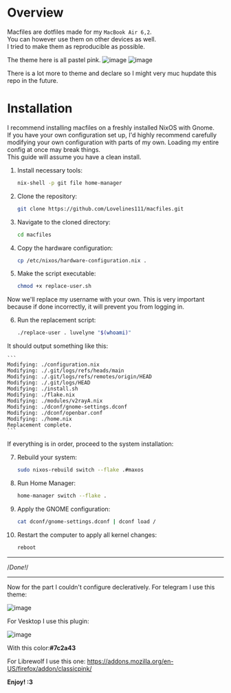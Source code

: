 # Overview

Macfiles are dotfiles made for my `MacBook Air 6,2`.  
You can however use them on other devices as well.  
I tried to make them as reproducible as possible.

The theme here is all pastel pink.
![image](https://github.com/user-attachments/assets/c8b081ac-628f-4ad4-8a82-01877f68a550)
![image](https://github.com/user-attachments/assets/3eaa1d47-41e2-4055-a5e7-27a9d2595f18)

There is a lot more to theme and declare so I might very muc hupdate this repo in the future.

# Installation

I recommend installing macfiles on a freshly installed NixOS with Gnome.  
If you have your own configuration set up, I'd highly recommend carefully modifying your own configuration with parts of my own. Loading my entire config at once may break things.  
This guide will assume you have a clean install.

1. Install necessary tools:

    ```bash
    nix-shell -p git file home-manager
    ```

2. Clone the repository:

    ```bash
    git clone https://github.com/Lovelines111/macfiles.git
    ```

3. Navigate to the cloned directory:

    ```bash
    cd macfiles
    ```

4. Copy the hardware configuration:

    ```bash
    cp /etc/nixos/hardware-configuration.nix .
    ```

5. Make the script executable:

    ```bash
    chmod +x replace-user.sh
    ```

Now we'll replace my username with your own. This is very important because if done incorrectly, it will prevent you from logging in.

6. Run the replacement script:

    ```bash
    ./replace-user . luvelyne "$(whoami)"
    ```

It should output something like this:

    ```
    Modifying: ./configuration.nix
    Modifying: ./.git/logs/refs/heads/main
    Modifying: ./.git/logs/refs/remotes/origin/HEAD
    Modifying: ./.git/logs/HEAD
    Modifying: ./install.sh
    Modifying: ./flake.nix
    Modifying: ./modules/v2rayA.nix
    Modifying: ./dconf/gnome-settings.dconf
    Modifying: ./dconf/openbar.conf
    Modifying: ./home.nix
    Replacement complete.
    ```

If everything is in order, proceed to the system installation:

7. Rebuild your system:

    ```bash
    sudo nixos-rebuild switch --flake .#maxos
    ```

8. Run Home Manager:

    ```bash
    home-manager switch --flake .
    ```

9. Apply the GNOME configuration:

    ```bash
    cat dconf/gnome-settings.dconf | dconf load /
    ```

10. Restart the computer to apply all kernel changes:

    ```bash
    reboot
    ```

---

/*Done!*/

---
Now for the part I couldn't configure decleratively.
For telegram I use this theme:


![image](https://github.com/user-attachments/assets/3933fcb0-3741-412c-82fc-8bf140b78f76)



For Vesktop I use this plugin:


![image](https://github.com/user-attachments/assets/53164307-29ad-47bc-b4fb-65a69d323197)

With this color:**#7c2a43**

For Librewolf I use this one:
https://addons.mozilla.org/en-US/firefox/addon/classicpink/

**Enjoy! :3**

